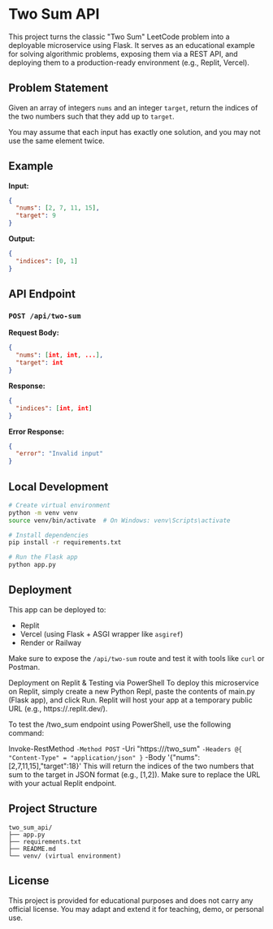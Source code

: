 # Two Sum API

This project turns the classic "Two Sum" LeetCode problem into a deployable microservice using Flask. It serves as an educational example for solving algorithmic problems, exposing them via a REST API, and deploying them to a production-ready environment (e.g., Replit, Vercel).

## Problem Statement

Given an array of integers `nums` and an integer `target`, return the indices of the two numbers such that they add up to `target`.

You may assume that each input has exactly one solution, and you may not use the same element twice.

## Example

**Input:**
```json
{
  "nums": [2, 7, 11, 15],
  "target": 9
}
```

**Output:**
```json
{
  "indices": [0, 1]
}
```

## API Endpoint

### `POST /api/two-sum`

**Request Body:**
```json
{
  "nums": [int, int, ...],
  "target": int
}
```

**Response:**
```json
{
  "indices": [int, int]
}
```

**Error Response:**
```json
{
  "error": "Invalid input"
}
```

## Local Development

```bash
# Create virtual environment
python -m venv venv
source venv/bin/activate  # On Windows: venv\Scripts\activate

# Install dependencies
pip install -r requirements.txt

# Run the Flask app
python app.py
```

## Deployment

This app can be deployed to:
- Replit
- Vercel (using Flask + ASGI wrapper like `asgiref`)
- Render or Railway

Make sure to expose the `/api/two-sum` route and test it with tools like `curl` or Postman.

Deployment on Replit & Testing via PowerShell
To deploy this microservice on Replit, simply create a new Python Repl, paste the contents of main.py (Flask app), and click Run. Replit will host your app at a temporary public URL (e.g., https://<random-id>.replit.dev/).

To test the /two_sum endpoint using PowerShell, use the following command:

Invoke-RestMethod `
  -Method POST `
  -Uri "https://<your-replit-url>/two_sum" `
  -Headers @{ "Content-Type" = "application/json" } `
  -Body '{"nums":[2,7,11,15],"target":18}'
This will return the indices of the two numbers that sum to the target in JSON format (e.g., [1,2]). Make sure to replace the URL with your actual Replit endpoint.


## Project Structure

```
two_sum_api/
├── app.py
├── requirements.txt
├── README.md
└── venv/ (virtual environment)
```

## License

This project is provided for educational purposes and does not carry any official license. You may adapt and extend it for teaching, demo, or personal use.
